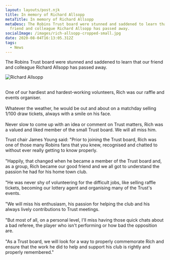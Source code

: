 ```yaml
---
layout: layouts/post.njk
title: In memory of Richard Allsopp
metaTitle: In memory of Richard Allsopp
metaDesc: The Robins Trust board were stunned and saddened to learn that our
  friend and colleague Richard Allsopp has passed away.
socialImage: /images/rich-allsopp-cropped-small.jpg
date: 2020-08-04T16:13:05.312Z
tags:
  - News
---
```

The Robins Trust board were stunned and saddened to learn that our friend and colleague Richard Allsopp has passed away.

![Richard Allsopp](/images/rich-allsopp-cropped-small.jpg "Richard Allsopp")

\
One of our hardiest and hardest-working volunteers, Rich was our raffle and events organiser.\
\
Whatever the weather, he would be out and about on a matchday selling 1/100 draw tickets, always with a smile on his face.\
\
Never slow to come up with an idea or comment on Trust matters, Rich was a valued and liked member of the small Trust board. We will all miss him.

Trust chair James Young said: "Prior to joining the Trust board, Rich was one of those many Robins fans that you knew, recognised and chatted to without ever really getting to know properly.\
\
"Happily, that changed when he became a member of the Trust board and, as a group, Rich became our good friend and we all got to understand the passion he had for his home town club.\
\
"He was never shy of volunteering for the difficult jobs, like selling raffle tickets, becoming our lottery agent and organising many of the Trust's events.\
\
"We will miss his enthusiasm, his passion for helping the club and his always lively contributions to Trust meetings.\
\
"But most of all, on a personal level, I'll miss having those quick chats about a bad referee, the player who isn't performing or how bad the opposition are.\
\
"As a Trust board, we will look for a way to properly commemorate Rich and ensure that the work he did to help and support his club is rightly and properly remembered."